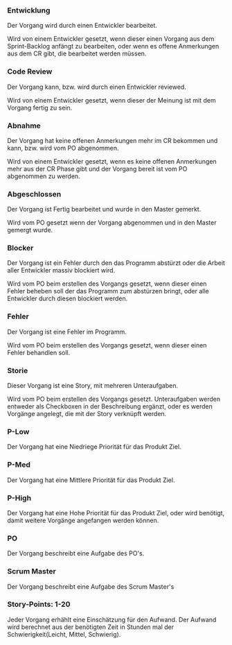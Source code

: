 ### Entwicklung

Der Vorgang wird durch einen Entwickler bearbeitet.

Wird von einem Entwickler gesetzt, wenn dieser einen Vorgang aus dem Sprint-Backlog anfängt zu bearbeiten, oder wenn es offene Anmerkungen aus dem CR gibt, die bearbeitet werden müssen.

### Code Review

Der Vorgang kann, bzw. wird durch einen Entwickler reviewed.

Wird von einem Entwickler gesetzt, wenn dieser der Meinung ist mit dem Vorgang fertig zu sein.

### Abnahme

Der Vorgang hat keine offenen Anmerkungen mehr im CR bekommen und kann, bzw. wird vom PO abgenommen.

Wird von einem Entwickler gesetzt, wenn es keine offenen Anmerkungen mehr aus der CR Phase gibt und der Vorgang bereit ist vom PO abgenommen zu werden.

### Abgeschlossen

Der Vorgang ist Fertig bearbeitet und wurde in den Master gemerkt.

Wird vom PO gesetzt wenn der Vorgang abgenommen und in den Master gemergt wurde.

### Blocker

Der Vorgang ist ein Fehler durch den das Programm abstürzt oder die Arbeit aller Entwickler massiv blockiert wird.

Wird vom PO beim erstellen des Vorgangs gesetzt, wenn dieser einen Fehler beheben soll der das Programm zum abstürzen bringt, oder alle Entwickler durch diesen blockiert werden.

### Fehler

Der Vorgang ist eine Fehler im Programm.

Wird vom PO beim erstellen des Vorgangs gesetzt, wenn dieser einen Fehler behandlen soll.

### Storie

Dieser Vorgang ist eine Story, mit mehreren Unteraufgaben.

Wird vom PO beim erstellen des Vorgangs gesetzt. Unteraufgaben werden entweder als Checkboxen in der Beschreibung ergänzt, oder es werden Vorgänge angelegt, die mit der Story verknüpft werden.

### P-Low

Der Vorgang hat eine Niedriege Priorität für das Produkt Ziel.

### P-Med

Der Vorgang hat eine Mittlere Priorität für das Produkt Ziel.

### P-High

Der Vorgang hat eine Hohe Priorität für das Produkt Ziel, oder wird benötigt, damit weitere Vorgänge angefangen werden können.

### PO

Der Vorgang beschreibt eine Aufgabe des PO's.

### Scrum Master

Der Vorgang beschreibt eine Aufgabe des Scrum Master's

### Story-Points: 1-20

Jeder Vorgang erhählt eine Einschätzung für den Aufwand. Der Aufwand wird berechnet aus der benötigten Zeit in Stunden mal der Schwierigkeit(Leicht, Mittel, Schwierig).
